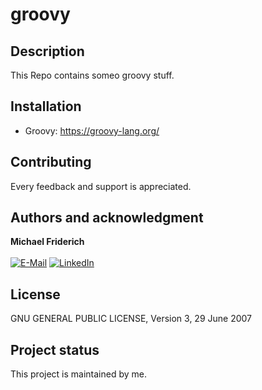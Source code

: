 # groovy

## Description
This Repo contains someo groovy stuff.

## Installation
- Groovy: https://groovy-lang.org/

## Contributing
Every feedback and support is appreciated.

## Authors and acknowledgment
**Michael Friderich**<br>
<br>
[![E-Mail](https://img.shields.io/badge/-Mail-090909?style=for-the-badge&logo=protonmail&logoColor=007BB6)][mail]
[![LinkedIn](https://img.shields.io/badge/-LinkedIn-090909?style=for-the-badge&logo=linkedin&logoColor=007BB6)][linkedin]

[mail]: mailto:gitlab@frideri.ch
[linkedin]: https://www.linkedin.com/in/michael-friderich-b699a4140/?locale=en_US

## License
GNU GENERAL PUBLIC LICENSE, Version 3, 29 June 2007

## Project status
This project is maintained by me.
